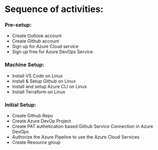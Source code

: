 # Sequence of activities:

### Pre-setup:
* Create Outlook account
* Create Github account
* Sign up for Azure Cloud service
* Sign up free for Azure DevOps Service

### Machine Setup:
* Install VS Code on Linux
* Install & Setup  Github on Linux 
* Install and setup Azure CLI on Linux
* Install Terraform on Linux

### Initial Setup:
* Create Github Repo
* Create Azure DevOp Project
* Create PAT authetication based Github Service Connection in Azure DevOps 
* Authorize the Azure Pipeline to use the Azure Cloud Services
* Create Resource group 


